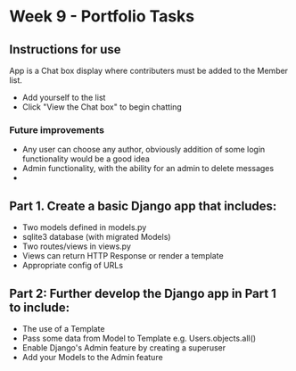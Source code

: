 # Week 9 - Portfolio Tasks

## Instructions for use

App is a Chat box display where contributers must be added to the Member list.
- Add yourself to the list
- Click "View the Chat box" to begin chatting 

### Future improvements

- Any user can choose any author, obviously addition of some login functionality would be a good idea
- Admin functionality, with the ability for an admin to delete messages
- 

## Part 1. Create a basic Django app that includes:

- Two models defined in models.py
- sqlite3 database (with migrated Models)
- Two routes/views in views.py
- Views can return HTTP Response or render a template
- Appropriate config of URLs

## Part 2: Further develop the Django app in Part 1 to include:

- The use of a Template
- Pass some data from Model to Template e.g. Users.objects.all()
- Enable Django's Admin feature by creating a superuser
- Add your Models to the Admin feature
